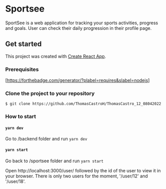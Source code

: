# Sportsee

SportSee is a web application for tracking your sports activities, progress and goals.
User can check their daily progression in their profile page.

## Get started

This project was created with [Create React App](https://github.com/facebook/create-react-app).

### Prerequisites
[https://forthebadge.com/generator/?plabel=requires&slabel=nodejs]

### Clone the project to your repository

```
$ git clone https://github.com/ThomasCastroH/ThomasCastro_12_08042022
```

### How to start

#### `yarn dev`

Go to /backend folder and run `yarn dev`

#### `yarn start`

Go back to /sportsee folder and run `yarn start`

Open http://localhost:3000/user/ followed by the id of the user to view it in your browser.
There is only two users for the moment, '/user/12' and '/user/18'.